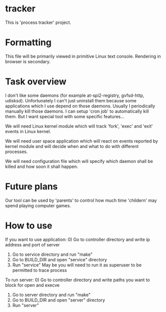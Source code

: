 # tracker

This is 'process tracker' project.


# Formatting

This file will be primarily viewed in primitive Linux text console.
Rendering in browser is secondary.


# Task overview

I don't like some daemons (for example at-spi2-registry, gvfsd-http,
udisksd). Unfortunately I can't just uninstall them because some
applications which I use depend on those daemons. Usually I periodically
manually kill those daemons. I can setup 'cron job' to automatically kill
them. But I want special tool with some specific features...

We will need Linux kernel module which will track 'fork', 'exec' and
'exit' events in Linux kernel.

We will need user space application which will react on events reported
by kernel module and will decide when and what to do with different
processes.

We will need configuration file which will specify which daemon shall be
killed and how soon it shall happen.


# Future plans

Our tool can be used by 'parents' to control how much time 'childern' may
spend playing computer games.


# How to use

If you want to use application:
0) Go to controller directory and write ip address and port of server
1) Go to service directory and run "make"
2) Go to BUILD_DIR and open "service" directory
3) Run "service"
May be you will need to run it as superuser to be permitted to trace process

To run server:
0) Go to controller directory and write paths you want to block for open and execve
1) Go to server directory and run "make"
2) Go to BUILD_DIR and open "server" directory
3) Run "server"
